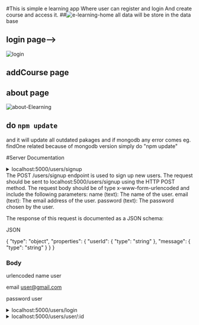 #This is simple e learning app
Where user can register and login
And create course and access it.
##![e-learning-home](https://user-images.githubusercontent.com/61626746/217613799-5a8f0eb7-0107-465b-ae2d-ab0133332add.png)
 all data will be store in the data base


## login page-->

![login](https://user-images.githubusercontent.com/61626746/209992808-81b69b10-2652-41bd-9c54-3fed06c8a613.jpg)

## addCourse page


## about page
![about-Elearning](https://user-images.githubusercontent.com/61626746/217614038-2d6594be-fc6f-46dd-8b75-4e0b83ea55b7.png)

## do `npm update` 
and it will update all outdated pakages and if mongodb any error comes eg. findOne related because of mongodb version simply do "npm update"

#Server Documentation
<details>
    <summary>localhost:5000/users/signup<summary>
    The POST /users/signup endpoint is used to sign up new users. The request should be sent to localhost:5000/users/signup using the HTTP POST method. The request body should be of type x-www-form-urlencoded and include the following parameters:
name (text): The name of the user.
email (text): The email address of the user.
password (text): The password chosen by the user.

The response of this request is documented as a JSON schema:


JSON

{
  "type": "object",
  "properties": {
    "userId": {
      "type": "string"
    },
    "message": {
      "type": "string"
    }
  }
}

### Body
urlencoded
name
user

email
user@gmail.com

password
user
</details>

<details>
<summary>localhost:5000/users/login</summary>
</details>

<details>
<summary>localhost:5000/users/user/:id</summary>
This endpoint retrieves the details of a specific user identified by their unique ID. The response is in JSON format and can be documented as a JSON schema.
The response JSON schema for this request can be documented as follows:

JSON

{
  "type": "object",
  "properties": {
    "userId": {
      "type": "string"
    },
    "username": {
      "type": "string"
    },
    "email": {
      "type": "string"
    },
    "createdAt": {
      "type": "string",
      "format": "date-time"
    },
    "updatedAt": {
      "type": "string",
      "format": "date-time"
    }
  }
}

</details>
